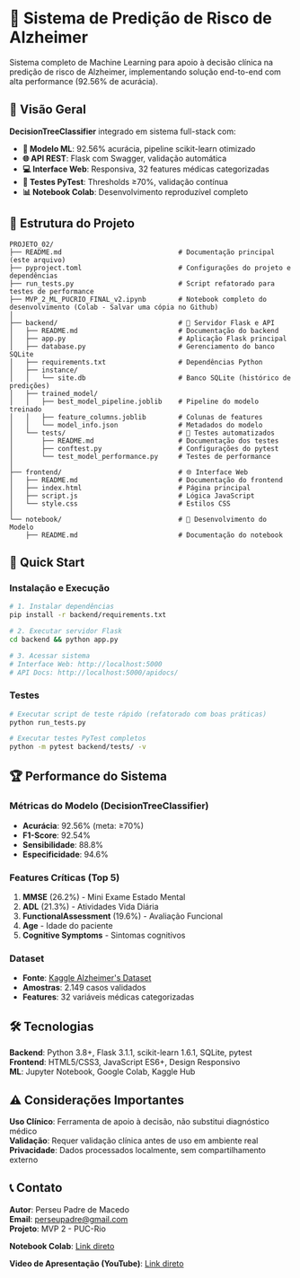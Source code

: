 # 🧠 Sistema de Predição de Risco de Alzheimer

Sistema completo de Machine Learning para apoio à decisão clínica na predição de risco de Alzheimer, implementando solução end-to-end com alta performance (92.56% de acurácia).

## 🎯 Visão Geral

**DecisionTreeClassifier** integrado em sistema full-stack com:

- **🤖 Modelo ML**: 92.56% acurácia, pipeline scikit-learn otimizado
- **🌐 API REST**: Flask com Swagger, validação automática
- **💻 Interface Web**: Responsiva, 32 features médicas categorizadas  
- **🧪 Testes PyTest**: Thresholds ≥70%, validação contínua
- **📊 Notebook Colab**: Desenvolvimento reproduzível completo

## 📁 Estrutura do Projeto

```
PROJETO_02/
├── README.md                             # Documentação principal (este arquivo)
├── pyproject.toml                        # Configurações do projeto e dependências
├── run_tests.py                          # Script refatorado para testes de performance
├── MVP_2_ML_PUCRIO_FINAL_v2.ipynb        # Notebook completo do desenvolvimento (Colab - Salvar uma cópia no Github)
│
├── backend/                              # 🔧 Servidor Flask e API
│   ├── README.md                         # Documentação do backend
│   ├── app.py                            # Aplicação Flask principal
│   ├── database.py                       # Gerenciamento do banco SQLite
│   ├── requirements.txt                  # Dependências Python
│   ├── instance/                                      
│   │   └── site.db                       # Banco SQLite (histórico de predições)
│   ├── trained_model/
│   │   ├── best_model_pipeline.joblib    # Pipeline do modelo treinado
│   │   ├── feature_columns.joblib        # Colunas de features
│   │   └── model_info.json               # Metadados do modelo
│   └── tests/                            # 🧪 Testes automatizados
│       ├── README.md                     # Documentação dos testes
│       ├── conftest.py                   # Configurações do pytest
│       └── test_model_performance.py     # Testes de performance
│
├── frontend/                             # 🌐 Interface Web
│   ├── README.md                         # Documentação do frontend
│   ├── index.html                        # Página principal
│   ├── script.js                         # Lógica JavaScript
│   └── style.css                         # Estilos CSS
│
└── notebook/                             # 📓 Desenvolvimento do Modelo
    ├── README.md                         # Documentação do notebook
```

## 🚀 Quick Start

### Instalação e Execução
```bash
# 1. Instalar dependências
pip install -r backend/requirements.txt

# 2. Executar servidor Flask
cd backend && python app.py

# 3. Acessar sistema
# Interface Web: http://localhost:5000
# API Docs: http://localhost:5000/apidocs/
```

### Testes
```bash
# Executar script de teste rápido (refatorado com boas práticas)
python run_tests.py

# Executar testes PyTest completos
python -m pytest backend/tests/ -v
```

## 🏆 Performance do Sistema

### Métricas do Modelo (DecisionTreeClassifier)
- **Acurácia**: 92.56% (meta: ≥70%)
- **F1-Score**: 92.54% 
- **Sensibilidade**: 88.8%
- **Especificidade**: 94.6%

### Features Críticas (Top 5)
1. **MMSE** (26.2%) - Mini Exame Estado Mental
2. **ADL** (21.3%) - Atividades Vida Diária  
3. **FunctionalAssessment** (19.6%) - Avaliação Funcional
4. **Age** - Idade do paciente
5. **Cognitive Symptoms** - Sintomas cognitivos

### Dataset
- **Fonte**: [Kaggle Alzheimer's Dataset](https://www.kaggle.com/datasets/rabieelkharoua/alzheimers-disease-dataset)
- **Amostras**: 2.149 casos validados
- **Features**: 32 variáveis médicas categorizadas

## 🛠️ Tecnologias

**Backend**: Python 3.8+, Flask 3.1.1, scikit-learn 1.6.1, SQLite, pytest  
**Frontend**: HTML5/CSS3, JavaScript ES6+, Design Responsivo  
**ML**: Jupyter Notebook, Google Colab, Kaggle Hub

## ⚠️ Considerações Importantes

**Uso Clínico**: Ferramenta de apoio à decisão, não substitui diagnóstico médico  
**Validação**: Requer validação clínica antes de uso em ambiente real  
**Privacidade**: Dados processados localmente, sem compartilhamento externo

## 📞 Contato

**Autor**: Perseu Padre de Macedo  
**Email**: perseupadre@gmail.com  
**Projeto**: MVP 2 - PUC-Rio  

**Notebook Colab**: [Link direto](https://colab.research.google.com/drive/1-Ao-A9NNUVXYET737x-paAA6xFEKzOIr?usp=sharing)

**Video de Apresentação (YouTube)**: [Link direto](https://youtu.be/9KP_zi2TK_M)
